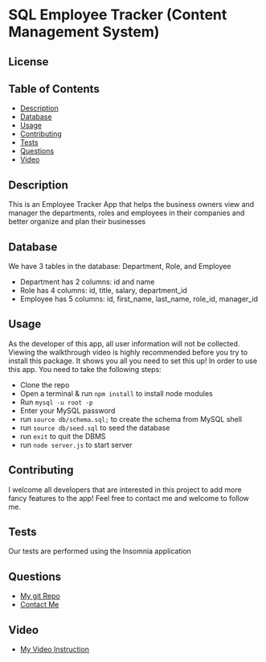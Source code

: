 # SQL Employee Tracker (Content Management System)
  ## License
  []()
  
  ## Table of Contents
  - [Description](#description)
  - [Database](#database)
  - [Usage](#usage)
  - [Contributing](#contributing)
  - [Tests](#tests)
  - [Questions](#questions)
  - [Video](#video)

  ## Description
  This is an Employee Tracker App that helps the business owners view and manager the departments, roles and employees in their companies and better organize and plan their businesses

  ## Database
  We have 3 tables in the database: Department, Role, and Employee
  - Department has 2 columns: id and name
  - Role has 4 columns: id, title, salary, department_id
  - Employee has 5 columns: id, first_name, last_name, role_id, manager_id
  
  ## Usage
  As the developer of this app, all user information will not be collected. Viewing the walkthrough video is highly recommended before you try to install this package. It shows you all you need to set this up!
  In order to use this app. You need to take the following steps:
  - Clone the repo
  - Open a terminal & run `npm install` to install node modules
  - Run `mysql -u root -p` 
  - Enter your MySQL password
  - run `source db/schema.sql;` to create the schema from MySQL shell
  - run `source db/seed.sql` to seed the database
  - run `exit` to quit the DBMS
  - run `node server.js` to start server
  
  ## Contributing
  I welcome all developers that are interested in this project to add more fancy features to the app! Feel free to contact me and welcome to follow me.

  ## Tests
  Our tests are performed using the Insomnia application
  ## Questions
  - [My git Repo](https://github.com/wangheer2010)
  - [Contact Me](mailto:cw3211@columbia.edu)
  ## Video
  - [My Video Instruction](https://www.bilibili.com/video/)